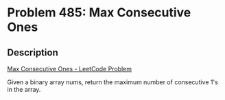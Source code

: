 # Problem 485: Max Consecutive Ones

## Description

[Max Consecutive Ones - LeetCode Problem](https://leetcode.com/problems/max-consecutive-ones/description/)

Given a binary array nums, return the maximum number of consecutive 1's in the array.
